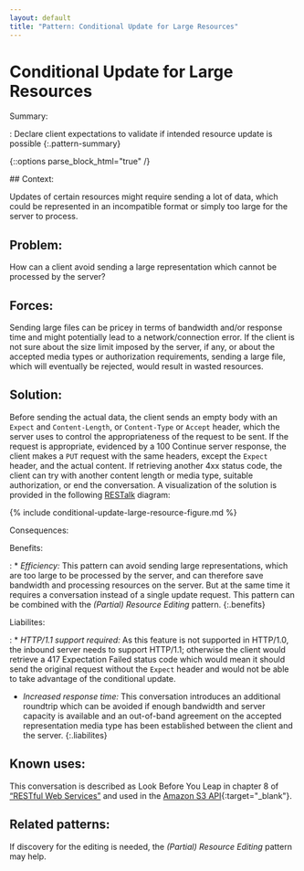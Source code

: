 ```yaml
---
layout: default
title: "Pattern: Conditional Update for Large Resources"
---
```


# Conditional Update for Large Resources

Summary:

: Declare client expectations to validate if intended resource update is possible
{:.pattern-summary}

{::options parse_block_html="true" /}

<div class="pattern">
## Context:

Updates of certain resources might require sending a lot of data, which could be represented in an incompatible format or simply too large for the server to process.

## Problem:

How can a client avoid sending a large representation which cannot be processed by the server?

## Forces:

Sending large files can be pricey in terms of bandwidth and/or response time and might potentially lead to a network/connection error. If the client is not sure about the size limit imposed by the server, if any, or about the accepted media types or authorization requirements, sending a large file, which will eventually be rejected, would result in wasted resources.

## Solution:

Before sending the actual data, the client sends an empty body with an `Expect` and `Content-Length`, or `Content-Type` or `Accept` header, which the server uses to control the appropriateness of the request to be sent. If the request is appropriate, evidenced by a 100 Continue server response, the client makes a `PUT` request with the same headers, except the `Expect` header, and the actual content. If retrieving another 4xx status code, the client can try with another content length or media type, suitable authorization, or end the conversation. A visualization of the solution is provided in the following [RESTalk](dsl.html) diagram:

{% include conditional-update-large-resource-figure.md %}

Consequences:

Benefits:

: * *Efficiency:* This pattern can avoid sending large representations, which are too large to be processed by the server, and can therefore save bandwidth and processing resources on the server. But at the same time it requires a conversation instead of a single update request. This pattern can be combined with the *(Partial) Resource Editing* pattern. 
  {:.benefits}

Liabilites:

: * *HTTP/1.1 support required:* As this feature is not supported in HTTP/1.0, the inbound server needs to support HTTP/1.1; otherwise the client would retrieve a 417 Expectation Failed status code which would mean it should send the original request without the `Expect` header and would not be able to take advantage of the conditional update.
  * *Increased response time:* This conversation introduces an additional roundtrip which can be avoided if enough bandwidth and server capacity is available and an out-of-band agreement on the accepted representation media type has been established between the client and the server.
  {:.liabilites}

## Known uses:

This conversation is described as Look Before You Leap in chapter 8 of [“RESTful Web Services”](http://shop.oreilly.com/product/9780596529260.do) and used in the [Amazon S3 API](http://docs.aws.amazon.com/AmazonS3/latest/API/RESTObjectPUT.html){:target="_blank"}.

## Related patterns:

If discovery for the editing is needed, the *(Partial) Resource Editing* pattern may help.
</div>